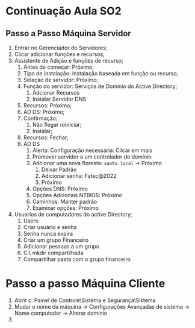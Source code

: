 # Continuação Aula SO2

## Passo a Passo Máquina Servidor

1. Entrar no Gerenciador do Servidores;
2. Clicar adicionar funções e recursos;
3. Assistente de Adição e funções de recurso;
    1. Antes de começar:  Próximo;
    2. Tipo de instalação: Instalação baseada em função ou recurso;
    3. Seleção de servidor: Próximo;
    4. Função do servidor: Serviços de Domínio do Active Directory;
        1.  Adcionar Recursos
        2.  Instalar Servidor DNS
    5. Recursos: Próximo;
    6. AD DS: Próximo;
    7. Confirmação: 
        1. Não flegar reiniciar;
        2. Instalar;
    8. Recursos: Fechar;
    9. AD DS
        1. Alerta: Configuração necessária: Clicar em mais
        2. Promover servidor a um controlador de domínio
        3. Adcionar uma nova floresta: `santo.local` -> Próximo
            1. Deixar Padrão
            2. Adicionar senha: Fatec@2022
            3. Próximo
        4. Opções DNS: Próximo
        5. Opções Adcionais NTBIOS: Próximo
        6. Caminhos: Manter padrão
        7. Examinar opções: Próximo
4. Usuarios de computadores do active Directory;
    1. Users
    2. Criar usuário e senha
    3. Senha nunca expira
    4. Criar um grupo Financeiro
    5. Adicionar pessoas a um grupo
    6. C:\ mkdir compartilhada
    7. Compartilhar pasta com o grupo financeiro

# Passo a passo Máquina Cliente

1. Abrir c\: Painel de Controle\Sistema e Segurança\Sistema
2. Mudar o nome da máquina -> Configurações Avançadas de sistema -> Nome computador -> Alterar domínio
3. 
